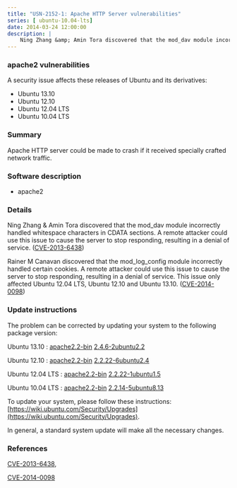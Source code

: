 ```yaml
---
title: "USN-2152-1: Apache HTTP Server vulnerabilities"
series: [ ubuntu-10.04-lts]
date: 2014-03-24 12:00:00
description: |
    Ning Zhang &amp; Amin Tora discovered that the mod_dav module incorrectly handled whitespace characters in CDATA sections. A remote attacker could use this issue to cause the server to stop responding, resulting in a denial of service. ([CVE-2013-6438](http://people.ubuntu.com/~ubuntu-security/cve/CVE-2013-6438))
--- 
```

 
 


### apache2 vulnerabilities

A security issue affects these releases of Ubuntu and its derivatives:

* Ubuntu 13.10
* Ubuntu 12.10
* Ubuntu 12.04 LTS
* Ubuntu 10.04 LTS

### Summary

Apache HTTP server could be made to crash if it received specially crafted network traffic.

### Software description

* apache2 

### Details

Ning Zhang &amp; Amin Tora discovered that the mod_dav module incorrectly handled whitespace characters in CDATA sections. A remote attacker could use this issue to cause the server to stop responding, resulting in a denial of service. ([CVE-2013-6438](http://people.ubuntu.com/~ubuntu-security/cve/CVE-2013-6438))

Rainer M Canavan discovered that the mod_log_config module incorrectly handled certain cookies. A remote attacker could use this issue to cause the server to stop responding, resulting in a denial of service. This issue only affected Ubuntu 12.04 LTS, Ubuntu 12.10 and Ubuntu 13.10. ([CVE-2014-0098](http://people.ubuntu.com/~ubuntu-security/cve/CVE-2014-0098)) 

### Update instructions

The problem can be corrected by updating your system to the following package version:

Ubuntu 13.10
 : [apache2.2-bin](https://launchpad.net/ubuntu/+source/apache2) <span> [2.4.6-2ubuntu2.2](https://launchpad.net/ubuntu/+source/apache2/2.4.6-2ubuntu2.2) </span> 

Ubuntu 12.10
 : [apache2.2-bin](https://launchpad.net/ubuntu/+source/apache2) <span> [2.2.22-6ubuntu2.4](https://launchpad.net/ubuntu/+source/apache2/2.2.22-6ubuntu2.4) </span> 

Ubuntu 12.04 LTS
 : [apache2.2-bin](https://launchpad.net/ubuntu/+source/apache2) <span> [2.2.22-1ubuntu1.5](https://launchpad.net/ubuntu/+source/apache2/2.2.22-1ubuntu1.5) </span> 

Ubuntu 10.04 LTS
 : [apache2.2-bin](https://launchpad.net/ubuntu/+source/apache2) <span> [2.2.14-5ubuntu8.13](https://launchpad.net/ubuntu/+source/apache2/2.2.14-5ubuntu8.13) </span> 

To update your system, please follow these instructions: [https://wiki.ubuntu.com/Security/Upgrades](https://wiki.ubuntu.com/Security/Upgrades).

In general, a standard system update will make all the necessary changes. 

### References

 
 [CVE-2013-6438](http://people.ubuntu.com/~ubuntu-security/cve/CVE-2013-6438), 

 [CVE-2014-0098](http://people.ubuntu.com/~ubuntu-security/cve/CVE-2014-0098)
 

